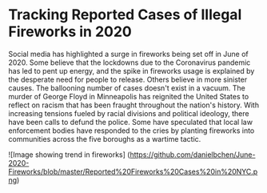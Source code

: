 # Tracking Reported Cases of Illegal Fireworks in 2020
 
Social media has highlighted a surge in fireworks being set off in June of 2020. Some believe that the lockdowns due to the Coronavirus pandemic has led to pent up energy, and the spike in fireworks usage is explained by the desperate need for people to release. Others believe in more sinister causes. The ballooning number of cases doesn't exist in a vacuum. The murder of George Floyd in Minneapolis has reignited the United States to reflect on racism that has been fraught throughout the nation's history. With increasing tensions fueled by racial divisions and political ideology, there have been calls to defund the police. Some have speculated that local law enforcement bodies have responded to the cries by planting fireworks into communities across the five boroughs as a wartime tactic.


![Image showing trend in fireworks]
(https://github.com/danielbchen/June-2020-Fireworks/blob/master/Reported%20Fireworks%20Cases%20in%20NYC.png)
